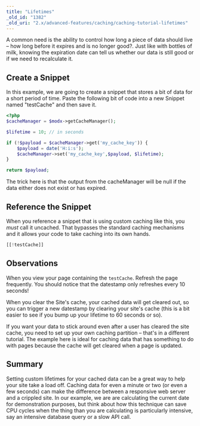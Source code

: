 ```yaml
---
title: "Lifetimes"
_old_id: "1382"
_old_uri: "2.x/advanced-features/caching/caching-tutorial-lifetimes"
---
```


A common need is the ability to control how long a piece of data should live – how long before it expires and is no longer good?. Just like with bottles of milk, knowing the expiration date can tell us whether our data is still good or if we need to recalculate it.

## Create a Snippet

In this example, we are going to create a snippet that stores a bit of data for a short period of time. Paste the following bit of code into a new Snippet named "testCache" and then save it.

``` php
<?php
$cacheManager = $modx->getCacheManager();

$lifetime = 10; // in seconds

if (!$payload = $cacheManager->get('my_cache_key')) {
    $payload = date('H:i:s');
    $cacheManager->set('my_cache_key',$payload, $lifetime);
}

return $payload;
```

The trick here is that the output from the cacheManager will be null if the data either does not exist or has expired.

## Reference the Snippet

When you reference a snippet that is using custom caching like this, you _must_ call it uncached. That bypasses the standard caching mechanisms and it allows your code to take caching into its own hands.

``` php
[[!testCache]]
```

## Observations

When you view your page containing the `testCache`. Refresh the page frequently. You should notice that the datestamp only refreshes every 10 seconds!

When you clear the Site's cache, your cached data will get cleared out, so you can trigger a new datestamp by clearing your site's cache (this is a bit easier to see if you bump up your lifetime to 60 seconds or so).

If you want your data to stick around even after a user has cleared the site cache, you need to set up your own caching partition – that's in a different tutorial. The example here is ideal for caching data that has something to do with pages because the cache will get cleared when a page is updated.

## Summary

Setting custom lifetimes for your cached data can be a great way to help your site take a load off. Caching data for even a minute or two (or even a few seconds) can make the difference between a responsive web server and a crippled site. In our example, we are are calculating the current date for demonstration purposes, but think about how this technique can save CPU cycles when the thing than you are calculating is particularly intensive, say an intensive database query or a slow API call.
